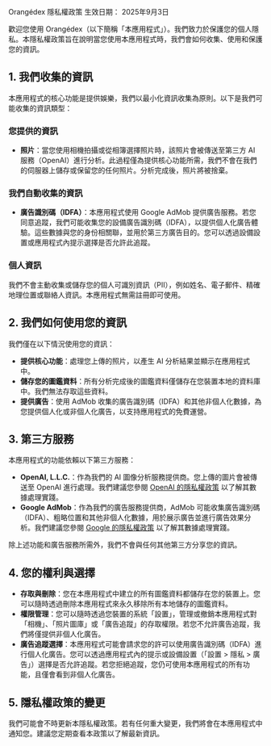Orangédex 隱私權政策
生效日期： 2025年9月3日

歡迎您使用 Orangédex（以下簡稱「本應用程式」）。我們致力於保護您的個人隱私。本隱私權政策旨在說明當您使用本應用程式時，我們會如何收集、使用和保護您的資訊。

## 1. 我們收集的資訊
本應用程式的核心功能是提供娛樂，我們以最小化資訊收集為原則。以下是我們可能收集的資訊類型：

### 您提供的資訊
- **照片**：當您使用相機拍攝或從相簿選擇照片時，該照片會被傳送至第三方 AI 服務（OpenAI）進行分析。此過程僅為提供核心功能所需，我們不會在我們的伺服器上儲存或保留您的任何照片。分析完成後，照片將被捨棄。

### 我們自動收集的資訊
- **廣告識別碼（IDFA）**：本應用程式使用 Google AdMob 提供廣告服務。若您同意追蹤，我們可能收集您的設備廣告識別碼（IDFA），以提供個人化廣告體驗。這些數據與您的身份相關聯，並用於第三方廣告目的。您可以透過設備設置或應用程式內提示選擇是否允許此追蹤。

### 個人資訊
我們不會主動收集或儲存您的個人可識別資訊（PII），例如姓名、電子郵件、精確地理位置或聯絡人資訊。本應用程式無需註冊即可使用。

## 2. 我們如何使用您的資訊
我們僅在以下情況使用您的資訊：
- **提供核心功能**：處理您上傳的照片，以產生 AI 分析結果並顯示在應用程式中。
- **儲存您的圖鑑資料**：所有分析完成後的圖鑑資料僅儲存在您裝置本地的資料庫中。我們無法存取這些資料。
- **提供廣告**：使用 AdMob 收集的廣告識別碼（IDFA）和其他非個人化數據，為您提供個人化或非個人化廣告，以支持應用程式的免費運營。

## 3. 第三方服務
本應用程式的功能依賴以下第三方服務：
- **OpenAI, L.L.C.**：作為我們的 AI 圖像分析服務提供商。您上傳的圖片會被傳送至 OpenAI 進行處理。我們建議您參閱 [OpenAI 的隱私權政策](https://openai.com/privacy/) 以了解其數據處理實踐。
- **Google AdMob**：作為我們的廣告服務提供商，AdMob 可能收集廣告識別碼（IDFA）、粗略位置和其他非個人化數據，用於展示廣告並進行廣告效果分析。我們建議您參閱 [Google 的隱私權政策](https://policies.google.com/privacy) 以了解其數據處理實踐。

除上述功能和廣告服務所需外，我們不會與任何其他第三方分享您的資訊。

## 4. 您的權利與選擇
- **存取與刪除**：您在本應用程式中建立的所有圖鑑資料都儲存在您的裝置上。您可以隨時透過刪除本應用程式來永久移除所有本地儲存的圖鑑資料。
- **權限管理**：您可以隨時透過您裝置的系統「設置」，管理或撤銷本應用程式對「相機」、「照片圖庫」或「廣告追蹤」的存取權限。若您不允許廣告追蹤，我們將僅提供非個人化廣告。
- **廣告追蹤選擇**：本應用程式可能會請求您的許可以使用廣告識別碼（IDFA）進行個人化廣告。您可以透過應用程式內的提示或設備設置（「設置 > 隱私 > 廣告」）選擇是否允許追蹤。若您拒絕追蹤，您仍可使用本應用程式的所有功能，且僅會看到非個人化廣告。

## 5. 隱私權政策的變更
我們可能會不時更新本隱私權政策。若有任何重大變更，我們將會在本應用程式中通知您。建議您定期查看本政策以了解最新資訊。
